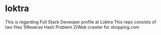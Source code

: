 # loktra
This is regarding Full Stack Deveoper profile at Loktra
This repo consists of two files
1)Reverse Hash Problem
2)Web crawler for shopping.com

